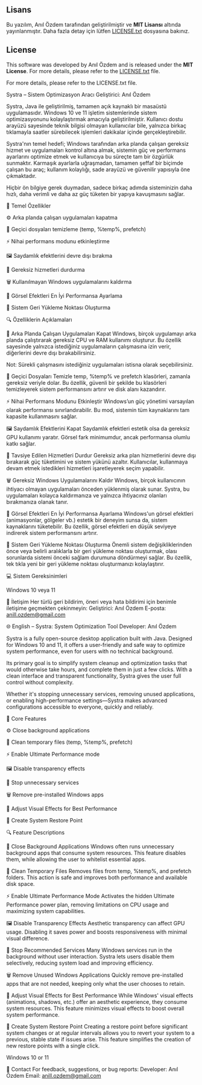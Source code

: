 ## Lisans
Bu yazılım, Anıl Özdem tarafından geliştirilmiştir ve **MIT Lisansı** altında yayınlanmıştır. Daha fazla detay için lütfen [LICENSE.txt](./LICENSE.txt) dosyasına bakınız.

## License
This software was developed by Anıl Özdem and is released under the **MIT License**. For more details, please refer to the [LICENSE.txt](./LICENSE.txt) file.

For more details, please refer to the LICENSE.txt file.

Systra – Sistem Optimizasyon Aracı
Geliştirici: Anıl Özdem

Systra, Java ile geliştirilmiş, tamamen açık kaynaklı bir masaüstü uygulamasıdır. Windows 10 ve 11 işletim sistemlerinde sistem optimizasyonunu kolaylaştırmak amacıyla geliştirilmiştir. Kullanıcı dostu arayüzü sayesinde teknik bilgisi olmayan kullanıcılar bile, yalnızca birkaç tıklamayla saatler sürebilecek işlemleri dakikalar içinde gerçekleştirebilir.

Systra'nın temel hedefi; Windows tarafından arka planda çalışan gereksiz hizmet ve uygulamaları kontrol altına almak, sistemin güç ve performans ayarlarını optimize etmek ve kullanıcıya bu süreçte tam bir özgürlük sunmaktır. Karmaşık ayarlarla uğraşmadan, tamamen şeffaf bir biçimde çalışan bu araç; kullanım kolaylığı, sade arayüzü ve güvenilir yapısıyla öne çıkmaktadır.

Hiçbir ön bilgiye gerek duymadan, sadece birkaç adımda sisteminizin daha hızlı, daha verimli ve daha az güç tüketen bir yapıya kavuşmasını sağlar.

🚀 Temel Özellikler

⚙️ Arka planda çalışan uygulamaları kapatma

🧹 Geçici dosyaları temizleme (temp, %temp%, prefetch)

⚡ Nihai performans modunu etkinleştirme

🖼️ Saydamlık efektlerini devre dışı bırakma

🛑 Gereksiz hizmetleri durdurma

🗑️ Kullanılmayan Windows uygulamalarını kaldırma

🚀 Görsel Efektleri En İyi Performansa Ayarlama

💾 Sistem Geri Yükleme Noktası Oluşturma

🔍 Özelliklerin Açıklamaları

🔌 Arka Planda Çalışan Uygulamaları Kapat
Windows, birçok uygulamayı arka planda çalıştırarak gereksiz CPU ve RAM kullanımı oluşturur. Bu özellik sayesinde yalnızca istediğiniz uygulamaların çalışmasına izin verir, diğerlerini devre dışı bırakabilirsiniz.

Not: Sürekli çalışmasını istediğiniz uygulamaları istisna olarak seçebilirsiniz.

🧹 Geçici Dosyaları Temizle
temp, %temp% ve prefetch klasörleri, zamanla gereksiz veriyle dolar. Bu özellik, güvenli bir şekilde bu klasörleri temizleyerek sistem performansını artırır ve disk alanı kazandırır.

⚡ Nihai Performans Modunu Etkinleştir
Windows’un güç yönetimi varsayılan olarak performansı sınırlandırabilir. Bu mod, sistemin tüm kaynaklarını tam kapasite kullanmasını sağlar.

🖼️ Saydamlık Efektlerini Kapat
Saydamlık efektleri estetik olsa da gereksiz GPU kullanımı yaratır. Görsel fark minimumdur, ancak performansa olumlu katkı sağlar.

🛑 Tavsiye Edilen Hizmetleri Durdur
Gereksiz arka plan hizmetlerini devre dışı bırakarak güç tüketimini ve sistem yükünü azaltır. Kullanıcılar, kullanmaya devam etmek istedikleri hizmetleri işaretleyerek seçim yapabilir.

🗑️ Gereksiz Windows Uygulamalarını Kaldır
Windows, birçok kullanıcının ihtiyacı olmayan uygulamaları önceden yüklenmiş olarak sunar. Systra, bu uygulamaları kolayca kaldırmanıza ve yalnızca ihtiyacınız olanları bırakmanıza olanak tanır.

🚀 Görsel Efektleri En İyi Performansa Ayarlama
Windows'un görsel efektleri (animasyonlar, gölgeler vb.) estetik bir deneyim sunsa da, sistem kaynaklarını tüketebilir. Bu özellik, görsel efektleri en düşük seviyeye indirerek sistem performansını artırır.

💾 Sistem Geri Yükleme Noktası Oluşturma
Önemli sistem değişikliklerinden önce veya belirli aralıklarla bir geri yükleme noktası oluşturmak, olası sorunlarda sistemi önceki sağlam durumuna döndürmeyi sağlar. Bu özellik, tek tıkla yeni bir geri yükleme noktası oluşturmanızı kolaylaştırır.

💻 Sistem Gereksinimleri

Windows 10 veya 11

📩 İletişim
Her türlü geri bildirim, öneri veya hata bildirimi için benimle iletişime geçmekten çekinmeyin:
Geliştirici: Anıl Özdem
E-posta: anill.ozdem@gmail.com

🌐 English – Systra: System Optimization Tool
Developer: Anıl Özdem

Systra is a fully open-source desktop application built with Java. Designed for Windows 10 and 11, it offers a user-friendly and safe way to optimize system performance, even for users with no technical background.

Its primary goal is to simplify system cleanup and optimization tasks that would otherwise take hours, and complete them in just a few clicks. With a clean interface and transparent functionality, Systra gives the user full control without complexity.

Whether it's stopping unnecessary services, removing unused applications, or enabling high-performance settings—Systra makes advanced configurations accessible to everyone, quickly and reliably.

🚀 Core Features

⚙️ Close background applications

🧹 Clean temporary files (temp, %temp%, prefetch)

⚡ Enable Ultimate Performance mode

🖼️ Disable transparency effects

🛑 Stop unnecessary services

🗑️ Remove pre-installed Windows apps

🚀 Adjust Visual Effects for Best Performance

💾 Create System Restore Point

🔍 Feature Descriptions

🔌 Close Background Applications
Windows often runs unnecessary background apps that consume system resources. This feature disables them, while allowing the user to whitelist essential apps.

🧹 Clean Temporary Files
Removes files from temp, %temp%, and prefetch folders. This action is safe and improves both performance and available disk space.

⚡ Enable Ultimate Performance Mode
Activates the hidden Ultimate Performance power plan, removing limitations on CPU usage and maximizing system capabilities.

🖼️ Disable Transparency Effects
Aesthetic transparency can affect GPU usage. Disabling it saves power and boosts responsiveness with minimal visual difference.

🛑 Stop Recommended Services
Many Windows services run in the background without user interaction. Systra lets users disable them selectively, reducing system load and improving efficiency.

🗑️ Remove Unused Windows Applications
Quickly remove pre-installed apps that are not needed, keeping only what the user chooses to retain.

🚀 Adjust Visual Effects for Best Performance
While Windows' visual effects (animations, shadows, etc.) offer an aesthetic experience, they consume system resources. This feature minimizes visual effects to boost overall system performance.

💾 Create System Restore Point
Creating a restore point before significant system changes or at regular intervals allows you to revert your system to a previous, stable state if issues arise. This feature simplifies the creation of new restore points with a single click.

Windows 10 or 11

📩 Contact
For feedback, suggestions, or bug reports:
Developer: Anıl Özdem
Email: anill.ozdem@gmail.com